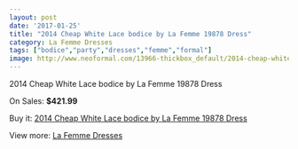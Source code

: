 ```yaml
---
layout: post
date: '2017-01-25'
title: "2014 Cheap White Lace bodice by La Femme 19878 Dress"
category: La Femme Dresses
tags: ["bodice","party","dresses","femme","formal"]
image: http://www.neoformal.com/13966-thickbox_default/2014-cheap-white-lace-bodice-by-la-femme-19878-dress.jpg
---
```

2014 Cheap White Lace bodice by La Femme 19878 Dress

On Sales: **$421.99**
<a href="https://www.neoformal.com/en/la-femme-dresses-2014/4801-2014-cheap-white-lace-bodice-by-la-femme-19878-dress.html"><amp-img layout="responsive" width="600" height="600" src="//www.neoformal.com/13966-thickbox_default/2014-cheap-white-lace-bodice-by-la-femme-19878-dress.jpg" alt="2014 Cheap White Lace bodice by La Femme 19878 Dress 0" /></a>
<a href="https://www.neoformal.com/en/la-femme-dresses-2014/4801-2014-cheap-white-lace-bodice-by-la-femme-19878-dress.html"><amp-img layout="responsive" width="600" height="600" src="//www.neoformal.com/13967-thickbox_default/2014-cheap-white-lace-bodice-by-la-femme-19878-dress.jpg" alt="2014 Cheap White Lace bodice by La Femme 19878 Dress 1" /></a>
<a href="https://www.neoformal.com/en/la-femme-dresses-2014/4801-2014-cheap-white-lace-bodice-by-la-femme-19878-dress.html"><amp-img layout="responsive" width="600" height="600" src="//www.neoformal.com/13968-thickbox_default/2014-cheap-white-lace-bodice-by-la-femme-19878-dress.jpg" alt="2014 Cheap White Lace bodice by La Femme 19878 Dress 2" /></a>
<a href="https://www.neoformal.com/en/la-femme-dresses-2014/4801-2014-cheap-white-lace-bodice-by-la-femme-19878-dress.html"><amp-img layout="responsive" width="600" height="600" src="//www.neoformal.com/13969-thickbox_default/2014-cheap-white-lace-bodice-by-la-femme-19878-dress.jpg" alt="2014 Cheap White Lace bodice by La Femme 19878 Dress 3" /></a>
<a href="https://www.neoformal.com/en/la-femme-dresses-2014/4801-2014-cheap-white-lace-bodice-by-la-femme-19878-dress.html"><amp-img layout="responsive" width="600" height="600" src="//www.neoformal.com/13970-thickbox_default/2014-cheap-white-lace-bodice-by-la-femme-19878-dress.jpg" alt="2014 Cheap White Lace bodice by La Femme 19878 Dress 4" /></a>

Buy it: [2014 Cheap White Lace bodice by La Femme 19878 Dress](https://www.neoformal.com/en/la-femme-dresses-2014/4801-2014-cheap-white-lace-bodice-by-la-femme-19878-dress.html "2014 Cheap White Lace bodice by La Femme 19878 Dress")

View more: [La Femme Dresses](https://www.neoformal.com/en/56-la-femme-dresses-2014 "La Femme Dresses")